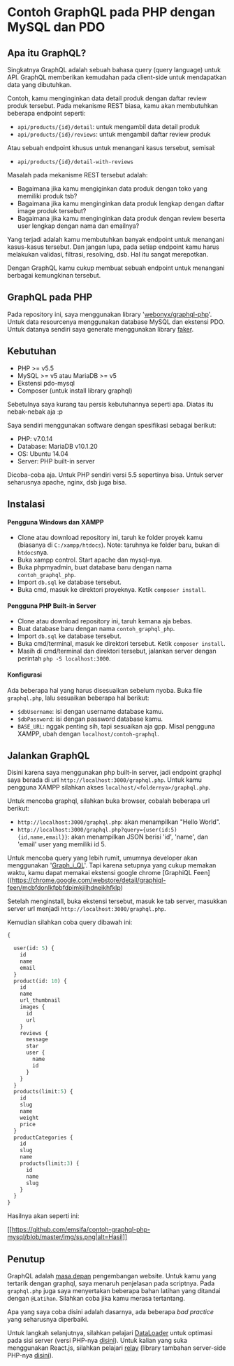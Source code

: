 Contoh GraphQL pada PHP dengan MySQL dan PDO
======================================================================

## Apa itu GraphQL?

Singkatnya GraphQL adalah sebuah bahasa query (query language)
untuk API. GraphQL memberikan kemudahan pada client-side untuk mendapatkan data yang dibutuhkan.

Contoh, kamu menginginkan data detail produk dengan daftar review produk tersebut. Pada mekanisme REST biasa, kamu akan membutuhkan beberapa endpoint seperti:

* `api/products/{id}/detail`: untuk mengambil data detail produk
* `api/products/{id}/reviews`: untuk mengambil daftar review produk

Atau sebuah endpoint khusus untuk menangani kasus tersebut, semisal:

* `api/products/{id}/detail-with-reviews`

Masalah pada mekanisme REST tersebut adalah:

* Bagaimana jika kamu mengiginkan data produk dengan toko yang memiliki produk tsb?
* Bagaimana jika kamu menginginkan data produk lengkap dengan daftar image produk tersebut?
* Bagaimana jika kamu menginginkan data produk dengan review beserta user lengkap dengan nama dan emailnya?

Yang terjadi adalah kamu membutuhkan banyak endpoint untuk menangani kasus-kasus tersebut. Dan jangan lupa, pada setiap endpoint kamu harus melakukan validasi, filtrasi, resolving, dsb. Hal itu sangat merepotkan.

Dengan GraphQL kamu cukup membuat sebuah endpoint untuk menangani berbagai kemungkinan tersebut.

## GraphQL pada PHP

Pada repository ini, saya menggunakan library '[webonyx/graphql-php](https://github.com/webonyx/graphql-php)'. Untuk data resourcenya menggunakan database MySQL dan ekstensi PDO. Untuk datanya sendiri saya generate menggunakan library [faker](https://github.com/fzaninotto/Faker).

## Kebutuhan

* PHP >= v5.5
* MySQL >= v5 atau MariaDB >= v5
* Ekstensi pdo-mysql
* Composer (untuk install library graphql)

Sebetulnya saya kurang tau persis kebutuhannya seperti apa. Diatas itu nebak-nebak aja :p

Saya sendiri menggunakan software dengan spesifikasi sebagai berikut:

* PHP: v7.0.14
* Database: MariaDB v10.1.20
* OS: Ubuntu 14.04
* Server: PHP built-in server

Dicoba-coba aja. Untuk PHP sendiri versi 5.5 sepertinya bisa. Untuk server seharusnya apache, nginx, dsb juga bisa.

## Instalasi

#### Pengguna Windows dan XAMPP

* Clone atau download repository ini, taruh ke folder proyek kamu (biasanya di `C:/xampp/htdocs`). Note: taruhnya ke folder baru, bukan di `htdocs`nya.
* Buka xampp control. Start apache dan mysql-nya.
* Buka phpmyadmin, buat database baru dengan nama `contoh_graphql_php`.
* Import `db.sql` ke database tersebut.
* Buka cmd, masuk ke direktori proyeknya. Ketik `composer install`.

#### Pengguna PHP Built-in Server

* Clone atau download repository ini, taruh kemana aja bebas.
* Buat database baru dengan nama `contoh_graphql_php`.
* Import `db.sql` ke database tersebut.
* Buka cmd/terminal, masuk ke direktori tersebut. Ketik `composer install`.
* Masih di cmd/terminal dan direktori tersebut, jalankan server dengan perintah `php -S localhost:3000`.

#### Konfigurasi

Ada beberapa hal yang harus disesuaikan sebelum nyoba. Buka file `graphql.php`, lalu sesuaikan beberapa hal berikut:

* `$dbUsername`: isi dengan username database kamu.
* `$dbPassword`: isi dengan password database kamu.
* `BASE_URL`: nggak penting sih, tapi sesuaikan aja gpp. Misal pengguna XAMPP, ubah dengan `localhost/contoh-graphql`.

## Jalankan GraphQL

Disini karena saya menggunakan php built-in server, jadi endpoint graphql saya berada di url `http://localhost:3000/graphql.php`. Untuk kamu pengguna XAMPP silahkan akses `localhost/<foldernya>/graphql.php`.

Untuk mencoba graphql, silahkan buka browser, cobalah beberapa url berikut:

* `http://localhost:3000/graphql.php`: akan menampilkan "Hello World".
* `http://localhost:3000/graphql.php?query={user(id:5){id,name,email}}`: akan menampilkan JSON berisi 'id', 'name', dan 'email' user yang memiliki id 5.

Untuk mencoba query yang lebih rumit, umumnya developer akan menggunakan '[Graph_i_QL](https://github.com/graphql/graphiql)'. Tapi karena setupnya yang cukup memakan waktu, kamu dapat memakai ekstensi google chrome [GraphiQL Feen]((https://chrome.google.com/webstore/detail/graphiql-feen/mcbfdonlkfpbfdpimkjilhdneikhfklp)

Setelah menginstall, buka ekstensi tersebut, masuk ke tab server, masukkan server url menjadi `http://localhost:3000/graphql.php`. 

Kemudian silahkan coba query dibawah ini:

```graphql
{
  
  user(id: 5) {
    id
    name
    email
  }
  product(id: 10) {
    id
    name
    url_thumbnail
    images {
      id
      url
    }
    reviews {
      message
      star
      user {
        name
        id
      }
    }
  }
  products(limit:5) {
    id
    slug
    name
    weight
    price
  }
  productCategories {
    id
    slug
    name
    products(limit:3) {
      id
      name
      slug
    }
  }
}
```


Hasilnya akan seperti ini:

[[https://github.com/emsifa/contoh-graphql-php-mysql/blob/master/img/ss.png|alt=Hasil]]

## Penutup

GraphQL adalah [masa depan](https://dev-blog.apollodata.com/why-graphql-is-the-future-3bec28193807#.s66nhjrbh) pengembangan website. Untuk kamu yang tertarik dengan graphql, saya menaruh penjelasan pada scriptnya. Pada `graphql.php` juga saya menyertakan beberapa bahan latihan yang ditandai dengan `@Latihan`. Silahkan coba jika kamu merasa tertantang.

Apa yang saya coba disini adalah dasarnya, ada beberapa _bad practice_ yang seharusnya diperbaiki.

Untuk langkah selanjutnya, silahkan pelajari [DataLoader](https://github.com/facebook/dataloader) untuk optimasi pada sisi server (versi PHP-nya [disini](https://github.com/overblog/dataloader-php)). Untuk kalian yang suka menggunakan React.js, silahkan pelajari [relay](https://facebook.github.io/relay/) (library tambahan server-side PHP-nya [disini](https://github.com/ivome/graphql-relay-php)).